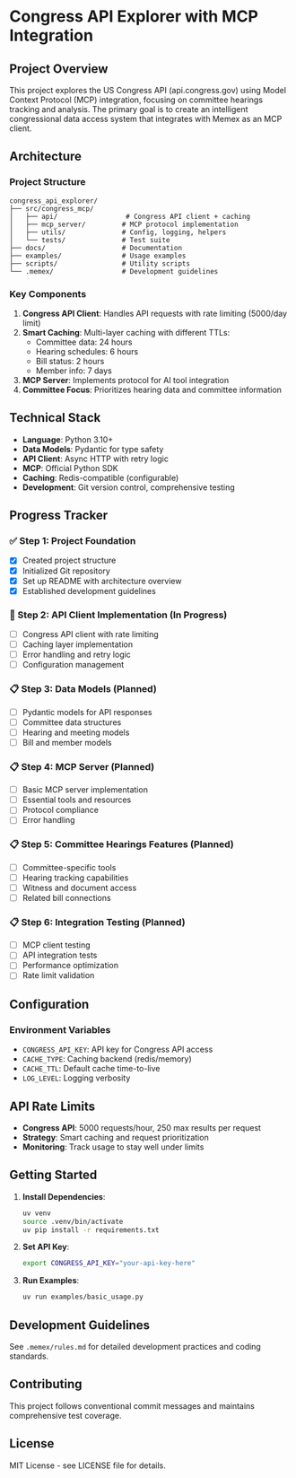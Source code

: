 # Congress API Explorer with MCP Integration

## Project Overview

This project explores the US Congress API (api.congress.gov) using Model Context Protocol (MCP) integration, focusing on committee hearings tracking and analysis. The primary goal is to create an intelligent congressional data access system that integrates with Memex as an MCP client.

## Architecture

### Project Structure
```
congress_api_explorer/
├── src/congress_mcp/
│   ├── api/                 # Congress API client + caching
│   ├── mcp_server/         # MCP protocol implementation
│   ├── utils/              # Config, logging, helpers
│   └── tests/              # Test suite
├── docs/                   # Documentation
├── examples/               # Usage examples
├── scripts/                # Utility scripts
└── .memex/                 # Development guidelines
```

### Key Components

1. **Congress API Client**: Handles API requests with rate limiting (5000/day limit)
2. **Smart Caching**: Multi-layer caching with different TTLs:
   - Committee data: 24 hours
   - Hearing schedules: 6 hours
   - Bill status: 2 hours
   - Member info: 7 days
3. **MCP Server**: Implements protocol for AI tool integration
4. **Committee Focus**: Prioritizes hearing data and committee information

## Technical Stack

- **Language**: Python 3.10+
- **Data Models**: Pydantic for type safety
- **API Client**: Async HTTP with retry logic
- **MCP**: Official Python SDK
- **Caching**: Redis-compatible (configurable)
- **Development**: Git version control, comprehensive testing

## Progress Tracker

### ✅ Step 1: Project Foundation
- [x] Created project structure
- [x] Initialized Git repository
- [x] Set up README with architecture overview
- [x] Established development guidelines

### 🔄 Step 2: API Client Implementation (In Progress)
- [ ] Congress API client with rate limiting
- [ ] Caching layer implementation
- [ ] Error handling and retry logic
- [ ] Configuration management

### 📋 Step 3: Data Models (Planned)
- [ ] Pydantic models for API responses
- [ ] Committee data structures
- [ ] Hearing and meeting models
- [ ] Bill and member models

### 📋 Step 4: MCP Server (Planned)
- [ ] Basic MCP server implementation
- [ ] Essential tools and resources
- [ ] Protocol compliance
- [ ] Error handling

### 📋 Step 5: Committee Hearings Features (Planned)
- [ ] Committee-specific tools
- [ ] Hearing tracking capabilities
- [ ] Witness and document access
- [ ] Related bill connections

### 📋 Step 6: Integration Testing (Planned)
- [ ] MCP client testing
- [ ] API integration tests
- [ ] Performance optimization
- [ ] Rate limit validation

## Configuration

### Environment Variables
- `CONGRESS_API_KEY`: API key for Congress API access
- `CACHE_TYPE`: Caching backend (redis/memory)
- `CACHE_TTL`: Default cache time-to-live
- `LOG_LEVEL`: Logging verbosity

## API Rate Limits

- **Congress API**: 5000 requests/hour, 250 max results per request
- **Strategy**: Smart caching and request prioritization
- **Monitoring**: Track usage to stay well under limits

## Getting Started

1. **Install Dependencies**:
   ```bash
   uv venv
   source .venv/bin/activate
   uv pip install -r requirements.txt
   ```

2. **Set API Key**:
   ```bash
   export CONGRESS_API_KEY="your-api-key-here"
   ```

3. **Run Examples**:
   ```bash
   uv run examples/basic_usage.py
   ```

## Development Guidelines

See `.memex/rules.md` for detailed development practices and coding standards.

## Contributing

This project follows conventional commit messages and maintains comprehensive test coverage.

## License

MIT License - see LICENSE file for details.